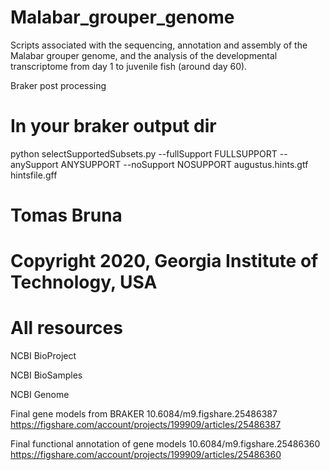 # Malabar_grouper_genome
Scripts associated with the sequencing, annotation and assembly of the Malabar grouper genome, and the analysis of the developmental transcriptome from day 1 to juvenile fish (around day 60).




Braker post processing
# In your braker output dir
python selectSupportedSubsets.py --fullSupport FULLSUPPORT --anySupport ANYSUPPORT --noSupport NOSUPPORT augustus.hints.gtf hintsfile.gff

# Tomas Bruna
# Copyright 2020, Georgia Institute of Technology, USA



# All resources

NCBI BioProject

NCBI BioSamples

NCBI Genome

Final gene models from BRAKER
10.6084/m9.figshare.25486387
https://figshare.com/account/projects/199909/articles/25486387

Final functional annotation of gene models
10.6084/m9.figshare.25486360
https://figshare.com/account/projects/199909/articles/25486360




